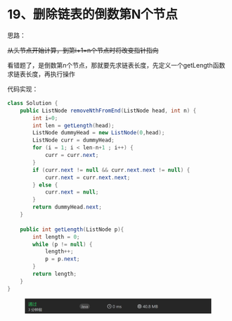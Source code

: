 # 19、删除链表的倒数第N个节点

思路：

~~从头节点开始计算，到第i+1=n个节点时将改变指针指向~~

看错题了，是倒数第n个节点，那就要先求链表长度，先定义一个getLength函数求链表长度，再执行操作

代码实现：

```java
class Solution {
    public ListNode removeNthFromEnd(ListNode head, int n) {
        int i=0;
        int len = getLength(head);
        ListNode dummyHead = new ListNode(0,head);
        ListNode curr = dummyHead;
        for (i = 1; i < len-n+1 ; i++) {
            curr = curr.next;
        }
        if (curr.next != null && curr.next.next != null) {
            curr.next = curr.next.next;
        } else {
            curr.next = null;
        }
        return dummyHead.next;
    }

    public int getLength(ListNode p){
        int length = 0;
        while (p != null) {
            length++;
            p = p.next;
        }
        return length;
    }
}
```

<figure><img src="../../.gitbook/assets/image (2) (1) (1) (1) (1).png" alt=""><figcaption></figcaption></figure>
